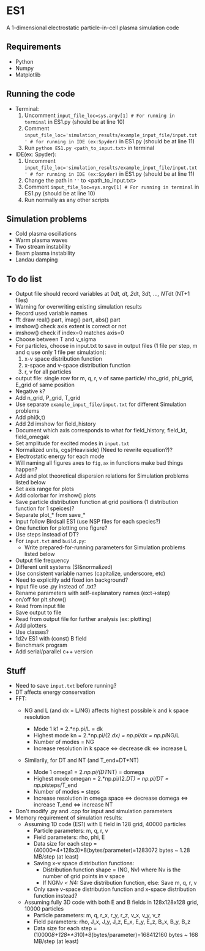 # ES1A 1-dimensional electrostatic particle-in-cell plasma simulation code## Requirements- Python - Numpy- Matplotlib## Running the code- Terminal:     1. Uncomment `input_file_loc=sys.argv[1] # For running in terminal` in ES1.py (should be at line 10)    2. Comment `input_file_loc='simulation_results/example_input_file/input.txt' # for running in IDE (ex:Spyder)` in ES1.py (should be at line 11)    3. Run `python ES1.py <path_to_input.txt>` in terminal- IDE(ex: Spyder):     1. Uncomment `input_file_loc='simulation_results/example_input_file/input.txt' # for running in IDE (ex:Spyder)` in ES1.py (should be at line 11)    2. Change the path in `''` to <path_to_input.txt>    3. Comment `input_file_loc=sys.argv[1] # For running in terminal` in ES1.py (should be at line 10)    4. Run normally as any other scripts## Simulation problems- Cold plasma oscillations- Warm plasma waves- Two stream instability- Beam plasma instability- Landau damping## To do list - Output file should record variables at 0*dt, dt, 2*dt, 3*dt, ..., NT*dt (NT+1 files)- Warning for overwriting existing simulation results- Record used variable names- fft draw real() part, imag() part, abs() part- imshow() check axis extent is correct or not- imshow() check if index=0 matches axis=0- Choose between T and v_sigma- For particles, choose in input.txt to save in output files (1 file per step, m and q use only 1 file per simulation):    1. x-v space distribution function    2. x-space and v-space distribution function    3. r, v for all particles- output file: single row for m, q, r, v of same particle/ rho_grid, phi_grid, E_grid of same position - Negative k?- Add n_grid, P_grid, T_grid- Use separate `example_input_file/input.txt` for different Simulation problems- Add phi(k,t)- Add 2d imshow for field_history- Document which axis corresponds to what for field_history, field_kt, field_omegak- Set amplitude for excited modes in `input.txt`- Normalized units, cgs(Heaviside) (Need to rewrite equation?)?- Electrostatic energy for each mode- Will naming all figures axes to `fig,ax` in functions make bad things happen?- Add and plot theoretical dispersion relations for Simulation problems listed below- Set axis range for plots - Add colorbar for imshow() plots- Save particle distribution function at grid positions (1 distribution function for 1 speices)?- Separate plot_* from save_*- Input follow Birdsall ES1 (use NSP files for each species?)- One function for plotting one figure?- Use steps instead of DT?- For `input.txt` and `build.py`:    - Write prepared-for-running parameters for Simulation problems listed below- Output file frequency- Different unit systems (SI&normalized)- Use consistent variable names (capitalize, underscore, etc)- Need to explicitly add fixed ion background?- Input file use .py instead of .txt?- Rename parameters with self-explanatory names (ex:t->step)- on/off for plt.show()- Read from input file - Save output to file- Read from output file for further analysis (ex: plotting)- Add plotters- Use classes?- 1d2v ES1 with (const) B field- Benchmark program- Add serial/parallel c++ version## Stuff- Need to save `input.txt` before running?- DT affects energy conservation- FFT:    - NG and L (and dx = L/NG) affects highest possible k and k space resolution        - Mode 1 k1 = 2.*np.pi/L = dk        - Highest mode kn = 2.*np.pi/(2.*dx) = np.pi/dx = np.pi*NG/L        - Number of modes = NG        - Increase resolution in k space <=> decrease dk <=> increase L        - Similarily, for DT and NT (and T_end=DT*NT)         - Mode 1 omega1 = 2.*np.pi/(DT*NT) = domega        - Highest mode omegan = 2.*np.pi/(2.*DT) = np.pi/DT = np.pi*steps/T_end        - Number of modes = steps        - Increase resolution in omega space <=> decrease domega <=> increase T_end <=> increase NT- Don't modify .py and .cpp for input and simulation parameters- Memory requirement of simulation results:    - Assuming 1D code (ES1) with E field in 128 grid, 40000 particles        - Particle parameters: m, q, r, v        - Field parameters: rho, phi, E        - Data size for each step = (40000*4+128x3)*8(bytes/parameter)=1283072 bytes ~ 1.28 MB/step (at least)        - Saving x-v space distribution functions:            - Distribution function shape = (NG, Nv) where Nv is the number of grid points in v space            - If NG*Nv < N*4: Save distribution function, else: Save m, q, r, v        - Only save v-space distribution function and x-space distribution function instead?    - Assuming fully 3D code with both E and B fields in 128x128x128 grid, 10000 particles        - Particle parameters: m, q, r_x, r_y, r_z, v_x, v_y, v_z        - Field parameters: rho, J_x, J_y, J_z, E_x, E_y, E_z, B_x, B_y, B_z        - Data size for each step = (10000*8+128**3*10)*8(bytes/parameter)=168412160 bytes ~ 168 MB/step (at least)